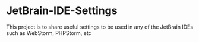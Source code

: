 JetBrain-IDE-Settings
=====================

This project is to share useful settings to be used in any of the JetBrain IDEs such as WebStorm, PHPStorm, etc
